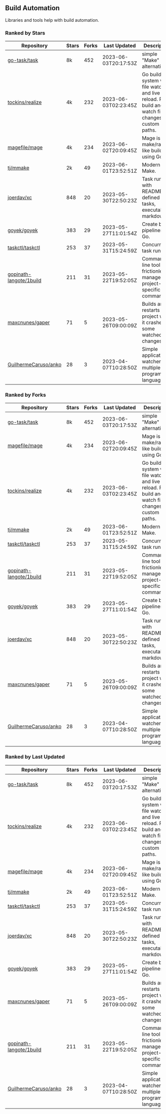## Build Automation

Libraries and tools help with build automation.

### Ranked by Stars

| Repository | Stars | Forks | Last Updated | Description | 
|------------|-------|-------|--------------|-------------|
| [go-task/task](https://github.com/go-task/task) | 8k | 452 | 2023-06-03T20:17:53Z |  simple "Make" alternative. |
| [tockins/realize](https://github.com/tockins/realize) | 4k | 232 | 2023-06-03T02:23:45Z |  Go build a system with file watchers and live to reload. Run, build and watch file changes with custom paths. |
| [magefile/mage](https://github.com/magefile/mage) | 4k | 234 | 2023-06-02T20:09:45Z |  Mage is a make/rake-like build tool using Go. |
| [tj/mmake](https://github.com/tj/mmake) | 2k | 49 | 2023-06-01T23:52:51Z |  Modern Make. |
| [joerdav/xc](https://github.com/joerdav/xc) | 848 | 20 | 2023-05-30T22:50:23Z |  Task runner with README.md defined tasks, executable markdown. |
| [goyek/goyek](https://github.com/goyek/goyek) | 383 | 29 | 2023-05-27T11:01:54Z |  Create build pipelines in Go. |
| [taskctl/taskctl](https://github.com/taskctl/taskctl) | 253 | 37 | 2023-05-31T15:24:59Z |  Concurrent task runner. |
| [gopinath-langote/1build](https://github.com/gopinath-langote/1build) | 211 | 31 | 2023-05-22T19:52:05Z |  Command line tool to frictionlessly manage project-specific commands. |
| [maxcnunes/gaper](https://github.com/maxcnunes/gaper) | 71 | 5 | 2023-05-26T09:00:09Z |  Builds and restarts a Go project when it crashes or some watched file changes. |
| [GuilhermeCaruso/anko](https://github.com/GuilhermeCaruso/anko) | 28 | 3 | 2023-04-07T10:28:50Z |  Simple application watcher for multiple programming languages. |

### Ranked by Forks

| Repository | Stars | Forks | Last Updated | Description | 
|------------|-------|-------|--------------|-------------|
| [go-task/task](https://github.com/go-task/task) | 8k | 452 | 2023-06-03T20:17:53Z |  simple "Make" alternative. |
| [magefile/mage](https://github.com/magefile/mage) | 4k | 234 | 2023-06-02T20:09:45Z |  Mage is a make/rake-like build tool using Go. |
| [tockins/realize](https://github.com/tockins/realize) | 4k | 232 | 2023-06-03T02:23:45Z |  Go build a system with file watchers and live to reload. Run, build and watch file changes with custom paths. |
| [tj/mmake](https://github.com/tj/mmake) | 2k | 49 | 2023-06-01T23:52:51Z |  Modern Make. |
| [taskctl/taskctl](https://github.com/taskctl/taskctl) | 253 | 37 | 2023-05-31T15:24:59Z |  Concurrent task runner. |
| [gopinath-langote/1build](https://github.com/gopinath-langote/1build) | 211 | 31 | 2023-05-22T19:52:05Z |  Command line tool to frictionlessly manage project-specific commands. |
| [goyek/goyek](https://github.com/goyek/goyek) | 383 | 29 | 2023-05-27T11:01:54Z |  Create build pipelines in Go. |
| [joerdav/xc](https://github.com/joerdav/xc) | 848 | 20 | 2023-05-30T22:50:23Z |  Task runner with README.md defined tasks, executable markdown. |
| [maxcnunes/gaper](https://github.com/maxcnunes/gaper) | 71 | 5 | 2023-05-26T09:00:09Z |  Builds and restarts a Go project when it crashes or some watched file changes. |
| [GuilhermeCaruso/anko](https://github.com/GuilhermeCaruso/anko) | 28 | 3 | 2023-04-07T10:28:50Z |  Simple application watcher for multiple programming languages. |

### Ranked by Last Updated

| Repository | Stars | Forks | Last Updated | Description | 
|------------|-------|-------|--------------|-------------|
| [go-task/task](https://github.com/go-task/task) | 8k | 452 | 2023-06-03T20:17:53Z |  simple "Make" alternative. |
| [tockins/realize](https://github.com/tockins/realize) | 4k | 232 | 2023-06-03T02:23:45Z |  Go build a system with file watchers and live to reload. Run, build and watch file changes with custom paths. |
| [magefile/mage](https://github.com/magefile/mage) | 4k | 234 | 2023-06-02T20:09:45Z |  Mage is a make/rake-like build tool using Go. |
| [tj/mmake](https://github.com/tj/mmake) | 2k | 49 | 2023-06-01T23:52:51Z |  Modern Make. |
| [taskctl/taskctl](https://github.com/taskctl/taskctl) | 253 | 37 | 2023-05-31T15:24:59Z |  Concurrent task runner. |
| [joerdav/xc](https://github.com/joerdav/xc) | 848 | 20 | 2023-05-30T22:50:23Z |  Task runner with README.md defined tasks, executable markdown. |
| [goyek/goyek](https://github.com/goyek/goyek) | 383 | 29 | 2023-05-27T11:01:54Z |  Create build pipelines in Go. |
| [maxcnunes/gaper](https://github.com/maxcnunes/gaper) | 71 | 5 | 2023-05-26T09:00:09Z |  Builds and restarts a Go project when it crashes or some watched file changes. |
| [gopinath-langote/1build](https://github.com/gopinath-langote/1build) | 211 | 31 | 2023-05-22T19:52:05Z |  Command line tool to frictionlessly manage project-specific commands. |
| [GuilhermeCaruso/anko](https://github.com/GuilhermeCaruso/anko) | 28 | 3 | 2023-04-07T10:28:50Z |  Simple application watcher for multiple programming languages. |


